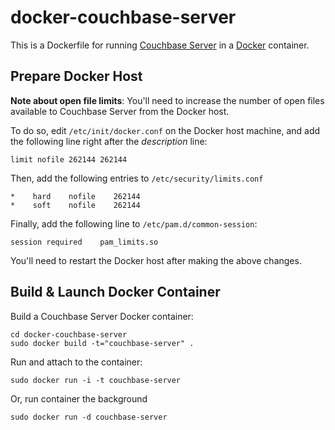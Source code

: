 # docker-couchbase-server

This is a Dockerfile for running [Couchbase Server](http://couchbase.com/)
in a [Docker](http://www.docker.io) container.

## Prepare Docker Host

**Note about open file limits**: You'll need to increase the number of open
files available to Couchbase Server from the Docker host.

To do so, edit `/etc/init/docker.conf` on the Docker host machine, and add the
following line right after the *description* line:

```
limit nofile 262144 262144
```

Then, add the following entries to `/etc/security/limits.conf`

    *    hard    nofile    262144
    *    soft    nofile    262144

Finally, add the following line to `/etc/pam.d/common-session`:

    session	required	pam_limits.so

You'll need to restart the Docker host after making the above changes.

## Build & Launch Docker Container

Build a Couchbase Server Docker container:

    cd docker-couchbase-server
    sudo docker build -t="couchbase-server" .

Run and attach to the container:

    sudo docker run -i -t couchbase-server

Or, run container the background

    sudo docker run -d couchbase-server
